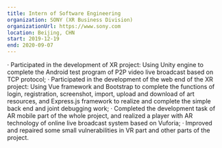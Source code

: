 ```yaml
---
title: Intern of Software Engineering
organization: SONY (XR Business Division)
organizationUrl: https://www.sony.com
location: Beijing, CHN
start: 2019-12-19
end: 2020-09-07
---
```



·	Participated in the development of XR project: Using Unity engine to complete the Android test program of P2P video live broadcast based on TCP protocol;
·	Participated in the development of the web end of the XR project: Using Vue framework and Bootstrap to complete the functions of login, registration, screenshot, import, upload and download of art resources, and Express.js framework to realize and complete the simple back end and joint debugging work;
·	Completed the development task of AR mobile part of the whole project, and realized a player with AR technology of online live broadcast system based on Vuforia;
·	Improved and repaired some small vulnerabilities in VR part and other parts of the project.
